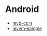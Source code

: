 # Android
- [mvp-coin](https://github.com/reallucky84/Android/tree/mvp-coin/)
- [mvvm-sample](https://github.com/reallucky84/Android/tree/mvvm-sample/)

